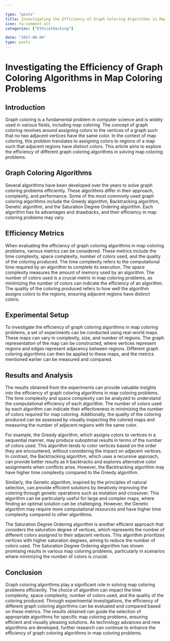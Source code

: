 ```yaml
---

type: "posts"
title: Investigating the Efficiency of Graph Coloring Algorithms in Map Coloring Problems
icon: fa-comment-alt
categories: ["EthicalHacking"]

date: "2017-08-04"
type: posts
---
```





# Investigating the Efficiency of Graph Coloring Algorithms in Map Coloring Problems

## Introduction
Graph coloring is a fundamental problem in computer science and is widely used in various fields, including map coloring. The concept of graph coloring revolves around assigning colors to the vertices of a graph such that no two adjacent vertices have the same color. In the context of map coloring, this problem translates to assigning colors to regions of a map such that adjacent regions have distinct colors. This article aims to explore the efficiency of different graph coloring algorithms in solving map coloring problems.

## Graph Coloring Algorithms
Several algorithms have been developed over the years to solve graph coloring problems efficiently. These algorithms differ in their approach, complexity, and performance. Some of the most commonly used graph coloring algorithms include the Greedy algorithm, Backtracking algorithm, Genetic algorithm, and the Saturation Degree Ordering algorithm. Each algorithm has its advantages and drawbacks, and their efficiency in map coloring problems may vary.

## Efficiency Metrics
When evaluating the efficiency of graph coloring algorithms in map coloring problems, various metrics can be considered. These metrics include the time complexity, space complexity, number of colors used, and the quality of the coloring produced. The time complexity refers to the computational time required by an algorithm to complete its execution. The space complexity measures the amount of memory used by an algorithm. The number of colors used is a crucial metric in map coloring problems, as minimizing the number of colors can indicate the efficiency of an algorithm. The quality of the coloring produced refers to how well the algorithm assigns colors to the regions, ensuring adjacent regions have distinct colors.

## Experimental Setup
To investigate the efficiency of graph coloring algorithms in map coloring problems, a set of experiments can be conducted using real-world maps. These maps can vary in complexity, size, and number of regions. The graph representation of the map can be constructed, where vertices represent regions and edges represent adjacency between regions. Different graph coloring algorithms can then be applied to these maps, and the metrics mentioned earlier can be measured and compared.

## Results and Analysis
The results obtained from the experiments can provide valuable insights into the efficiency of graph coloring algorithms in map coloring problems. The time complexity and space complexity can be analyzed to understand the computational efficiency of each algorithm. The number of colors used by each algorithm can indicate their effectiveness in minimizing the number of colors required for map coloring. Additionally, the quality of the coloring produced can be assessed by visually inspecting the colored maps and measuring the number of adjacent regions with the same color.

For example, the Greedy algorithm, which assigns colors to vertices in a sequential manner, may produce suboptimal results in terms of the number of colors used. This algorithm tends to color vertices based on the order they are encountered, without considering the impact on adjacent vertices. In contrast, the Backtracking algorithm, which uses a recursive approach, can provide better results as it backtracks and explores alternative color assignments when conflicts arise. However, the Backtracking algorithm may have higher time complexity compared to the Greedy algorithm.

Similarly, the Genetic algorithm, inspired by the principles of natural selection, can provide efficient solutions by iteratively improving the coloring through genetic operations such as mutation and crossover. This algorithm can be particularly useful for large and complex maps, where finding an optimal solution can be challenging. However, the Genetic algorithm may require more computational resources and have higher time complexity compared to other algorithms.

The Saturation Degree Ordering algorithm is another efficient approach that considers the saturation degree of vertices, which represents the number of different colors assigned to their adjacent vertices. This algorithm prioritizes vertices with higher saturation degrees, aiming to reduce the number of colors used. The Saturation Degree Ordering algorithm has shown promising results in various map coloring problems, particularly in scenarios where minimizing the number of colors is crucial.

## Conclusion
Graph coloring algorithms play a significant role in solving map coloring problems efficiently. The choice of algorithm can impact the time complexity, space complexity, number of colors used, and the quality of the coloring produced. Through experimental investigations, the efficiency of different graph coloring algorithms can be evaluated and compared based on these metrics. The results obtained can guide the selection of appropriate algorithms for specific map coloring problems, ensuring efficient and visually pleasing solutions. As technology advances and new algorithms are developed, further research can continue to enhance the efficiency of graph coloring algorithms in map coloring problems.